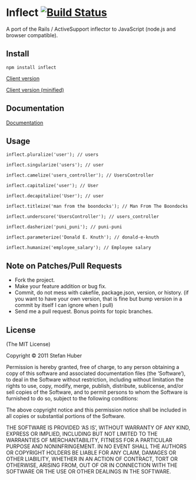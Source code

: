 # Inflect [![Build Status](https://secure.travis-ci.org/MSNexploder/inflect.png)](http://travis-ci.org/MSNexploder/inflect)

A port of the Rails / ActiveSupport inflector to JavaScript (node.js and browser compatible).

## Install

    npm install inflect

[Client version](https://raw.github.com/MSNexploder/inflect/master/client/inflect.js)

[Client version (minified)](https://raw.github.com/MSNexploder/inflect/master/client/inflect.min.js)

## Documentation

[Documentation](http://msnexploder.github.com/inflect)

## Usage

    inflect.pluralize('user'); // users

    inflect.singularize('users'); // user

    inflect.camelize('users_controller'); // UsersController

    inflect.capitalize('user'); // User

    inflect.decapitalize('User'); // user

    inflect.titleize('man from the boondocks'); // Man From The Boondocks

    inflect.underscore('UsersController'); // users_controller

    inflect.dasherize('puni_puni'); // puni-puni

    inflect.parameterize('Donald E. Knuth'); // donald-e-knuth

    inflect.humanize('employee_salary'); // Employee salary

## Note on Patches/Pull Requests

* Fork the project.
* Make your feature addition or bug fix.
* Commit, do not mess with cakefile, package.json, version, or history. (if you want to have your own version, that is fine but bump version in a commit by itself I can ignore when I pull)
* Send me a pull request. Bonus points for topic branches.

## License

(The MIT License)

Copyright © 2011 Stefan Huber

Permission is hereby granted, free of charge, to any person obtaining a copy of this software and associated documentation files (the ‘Software’), to deal in the Software without restriction, including without limitation the rights to use, copy, modify, merge, publish, distribute, sublicense, and/or sell copies of the Software, and to permit persons to whom the Software is furnished to do so, subject to the following conditions:

The above copyright notice and this permission notice shall be included in all copies or substantial portions of the Software.

THE SOFTWARE IS PROVIDED ‘AS IS’, WITHOUT WARRANTY OF ANY KIND, EXPRESS OR IMPLIED, INCLUDING BUT NOT LIMITED TO THE WARRANTIES OF MERCHANTABILITY, FITNESS FOR A PARTICULAR PURPOSE AND NONINFRINGEMENT. IN NO EVENT SHALL THE AUTHORS OR COPYRIGHT HOLDERS BE LIABLE FOR ANY CLAIM, DAMAGES OR OTHER LIABILITY, WHETHER IN AN ACTION OF CONTRACT, TORT OR OTHERWISE, ARISING FROM, OUT OF OR IN CONNECTION WITH THE SOFTWARE OR THE USE OR OTHER DEALINGS IN THE SOFTWARE.
